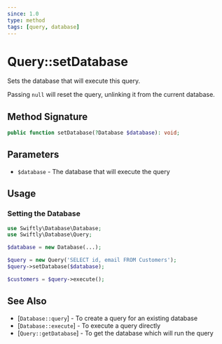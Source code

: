 ```yaml
---
since: 1.0
type: method
tags: [query, database]
---
```

# Query::setDatabase

Sets the database that will execute this query.

Passing `null` will reset the query, unlinking it from the current database.

## Method Signature

```php
public function setDatabase(?Database $database): void;
```

## Parameters

* `$database` - The database that will execute the query

## Usage
### Setting the Database

```php
use Swiftly\Database\Database;
use Swiftly\Database\Query;

$database = new Database(...);

$query = new Query('SELECT id, email FROM Customers');
$query->setDatabase($database);

$customers = $query->execute();
```

## See Also

* [`Database::query`] - To create a query for an existing database
* [`Database::execute`] - To execute a query directly
* [`Query::getDatabase`] - To get the database which will run the query